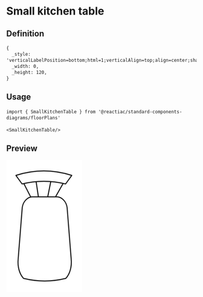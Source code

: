 # Small kitchen table

## Definition

```
{
  _style: 'verticalLabelPosition=bottom;html=1;verticalAlign=top;align=center;shape=mxgraph.floorplan.chair;shadow=0;',
  _width: 0,
  _height: 120,
}
```

## Usage

```
import { SmallKitchenTable } from '@reactiac/standard-components-diagrams/floorPlans'

<SmallKitchenTable/>
```

## Preview

<img src="./small-kitchen-table.png" width="200"/>
